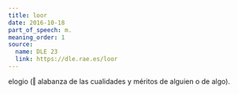 ```yaml
---
title: loor
date: 2016-10-18
part_of_speech: m.
meaning_order: 1
source:
  name: DLE 23
  link: https://dle.rae.es/loor
---
```


elogio (‖ alabanza de las cualidades y méritos de alguien o de algo).
